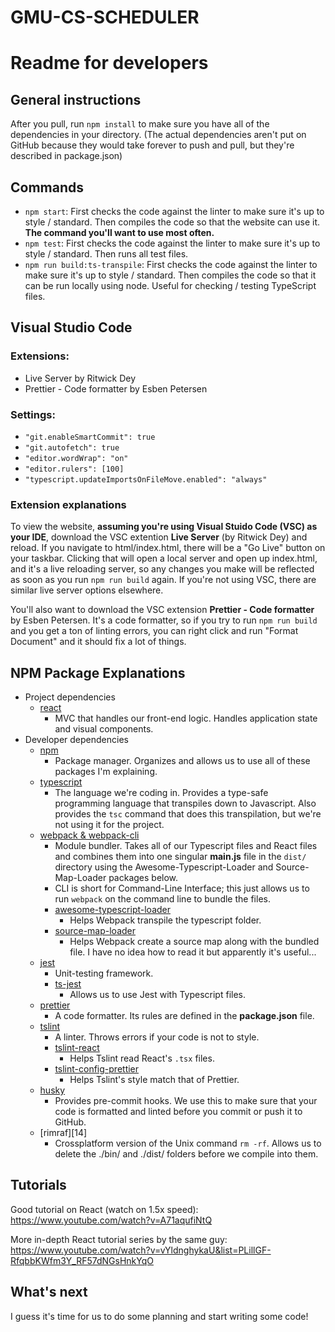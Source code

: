 # GMU-CS-SCHEDULER

# Readme for developers

## General instructions
After you pull, run `npm install` to make sure you have all of the dependencies in your directory. (The actual dependencies aren't put on GitHub because they would take forever to push and pull, but they're described in package.json)

## Commands
- `npm start`: First checks the code against the linter to make sure it's up to style / standard. Then compiles the code so that the website can use it. **The command you'll want to use most often.**
- `npm test`: First checks the code against the linter to make sure it's up to style / standard. Then runs all test files.
- `npm run build:ts-transpile`: First checks the code against the linter to make sure it's up to style / standard. Then compiles the code so that it can be run locally using node. Useful for checking / testing TypeScript files.

## Visual Studio Code
### Extensions:
- Live Server by Ritwick Dey
- Prettier - Code formatter by Esben Petersen
### Settings:
- `"git.enableSmartCommit": true`
- `"git.autofetch": true`
- `"editor.wordWrap": "on"`
- `"editor.rulers": [100]`
- `"typescript.updateImportsOnFileMove.enabled": "always"`

### Extension explanations

To view the website, **assuming you're using Visual Stuido Code (VSC) as your IDE**, download the VSC extention **Live Server** (by Ritwick Dey) and reload. If you navigate to html/index.html, there will be a "Go Live" button on your taskbar. Clicking that will open a local server and open up index.html, and it's a live reloading server, so any changes you make will be reflected as soon as you run `npm run build` again. If you're not using VSC, there are similar live server options elsewhere.

You'll also want to download the VSC extension **Prettier - Code formatter** by Esben Petersen. It's a code formatter, so if you try to run `npm run build` and you get a ton of linting errors, you can right click and run "Format Document" and it should fix a lot of things.

<!-- Next number: 15 -->
## NPM Package Explanations
- Project dependencies
    - [react][1]
        - MVC that handles our front-end logic. Handles application state and visual components.
- Developer dependencies
    - [npm][2]
        - Package manager. Organizes and allows us to use all of these packages I'm explaining.
    - [typescript][3]
        - The language we're coding in. Provides a type-safe programming language that transpiles down to Javascript. Also provides the `tsc` command that does this transpilation, but we're not using it for the project.
    - [webpack & webpack-cli][4]
        - Module bundler. Takes all of our Typescript files and React files and combines them into one singular **main.js** file in the `dist/` directory using the Awesome-Typescript-Loader and Source-Map-Loader packages below.
        - CLI is short for Command-Line Interface; this just allows us to run `webpack` on the command line to bundle the files.
        - [awesome-typescript-loader][5]
            - Helps Webpack transpile the typescript folder.
        - [source-map-loader][6]
            - Helps Webpack create a source map along with the bundled file. I have no idea how to read it but apparently it's useful...
    - [jest][12]
        - Unit-testing framework.
        - [ts-jest][13]
            - Allows us to use Jest with Typescript files.
    - [prettier][7]
        - A code formatter. Its rules are defined in the **package.json** file.
    - [tslint][8]
        - A linter. Throws errors if your code is not to style.
        - [tslint-react][9]
            - Helps Tslint read React's `.tsx` files.
        - [tslint-config-prettier][10]
            - Helps Tslint's style match that of Prettier.
    - [husky][11]
        - Provides pre-commit hooks. We use this to make sure that your code is formatted and linted before you commit or push it to GitHub.
    - [rimraf][14]
        - Crossplatform version of the Unix command `rm -rf`. Allows us to delete the ./bin/ and ./dist/ folders before we compile into them.

## Tutorials

Good tutorial on React (watch on 1.5x speed): https://www.youtube.com/watch?v=A71aqufiNtQ

More in-depth React tutorial series by the same guy: https://www.youtube.com/watch?v=vYldnghykaU&list=PLillGF-RfqbbKWfm3Y_RF57dNGsHnkYqO

## What's next
I guess it's time for us to do some planning and start writing some code!

[1]: https://reactjs.org/
[2]: https://www.npmjs.com/
[3]: https://www.typescriptlang.org/index.html
[4]: https://webpack.js.org/
[5]: https://github.com/s-panferov/awesome-typescript-loader
[6]: https://github.com/webpack-contrib/source-map-loader
[7]: https://prettier.io/
[8]: https://palantir.github.io/tslint/
[9]: https://github.com/palantir/tslint-react
[10]: https://github.com/alexjoverm/tslint-config-prettier
[11]: https://github.com/typicode/husky
[12]: https://jestjs.io/en/
[13]: https://kulshekhar.github.io/ts-jest/